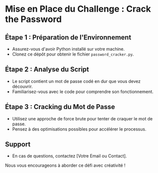 # Mise en Place du Challenge : Crack the Password

## Étape 1 : Préparation de l'Environnement

- Assurez-vous d'avoir Python installé sur votre machine.
- Clonez ce dépôt pour obtenir le fichier `password_cracker.py`.

## Étape 2 : Analyse du Script

- Le script contient un mot de passe codé en dur que vous devez découvrir.
- Familiarisez-vous avec le code pour comprendre son fonctionnement.

## Étape 3 : Cracking du Mot de Passe

- Utilisez une approche de force brute pour tenter de craquer le mot de passe.
- Pensez à des optimisations possibles pour accélérer le processus.

## Support

- En cas de questions, contactez [Votre Email ou Contact].

Nous vous encourageons à aborder ce défi avec créativité !
